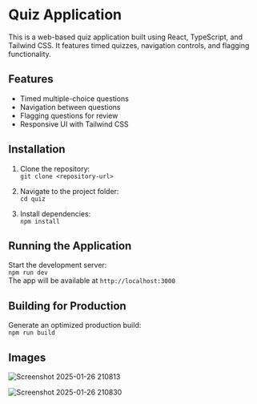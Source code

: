 # Quiz Application

This is a web-based quiz application built using React, TypeScript, and Tailwind CSS. It features timed quizzes, navigation controls, and flagging functionality.

## Features

- Timed multiple-choice questions
- Navigation between questions
- Flagging questions for review
- Responsive UI with Tailwind CSS

## Installation

1. Clone the repository:  
   `git clone <repository-url>`


2. Navigate to the project folder:  
   `cd quiz`

3. Install dependencies:  
   `npm install`

## Running the Application

Start the development server:  
`npm run dev`  
The app will be available at `http://localhost:3000`

## Building for Production

Generate an optimized production build:  
`npm run build`
## Images
![Screenshot 2025-01-26 210813](https://github.com/user-attachments/assets/d22ac649-920c-4912-bb81-305fffa89982)

![Screenshot 2025-01-26 210830](https://github.com/user-attachments/assets/0643e39c-04de-4b61-bd97-87df41d9f064)
